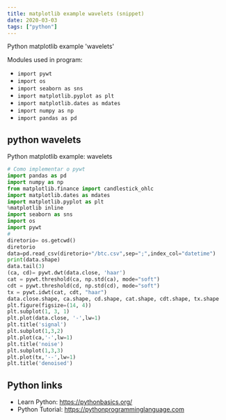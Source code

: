 ```yaml
---
title: matplotlib example wavelets (snippet)
date: 2020-03-03
tags: ["python"]
---
```

Python matplotlib example 'wavelets'


Modules used in program: 
* `import pywt`
* `import os`
* `import seaborn as sns`
* `import matplotlib.pyplot as plt`
* `import matplotlib.dates as mdates`
* `import numpy as np`
* `import pandas as pd`

## python wavelets

Python matplotlib example: wavelets

```python
# Como implementar o pywt
import pandas as pd
import numpy as np
from matplotlib.finance import candlestick_ohlc
import matplotlib.dates as mdates
import matplotlib.pyplot as plt
%matplotlib inline
import seaborn as sns
import os
import pywt
#
diretorio= os.getcwd()
diretorio
data=pd.read_csv(diretorio+"/btc.csv",sep=";",index_col="datetime")
print(data.shape)
data.tail(3)
(ca, cd)= pywt.dwt(data.close, 'haar')
cat = pywt.threshold(ca, np.std(ca), mode="soft")
cdt = pywt.threshold(cd, np.std(cd), mode="soft")
tx = pywt.idwt(cat, cdt, "haar")
data.close.shape, ca.shape, cd.shape, cat.shape, cdt.shape, tx.shape
plt.figure(figsize=(14, 4))
plt.subplot(1, 3, 1)
plt.plot(data.close, '-',lw=1)
plt.title('signal')
plt.subplot(1,3,2)
plt.plot(ca,'-',lw=1)
plt.title('noise')
plt.subplot(1,3,3)
plt.plot(tx,'--',lw=1)
plt.title('denoised')

```

## Python links

- Learn Python: https://pythonbasics.org/
- Python Tutorial: https://pythonprogramminglanguage.com

